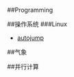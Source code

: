 <!---title:MetMan's Wiki  -首页-->
<!---keywords:Linux,气象,并行计算-->
<!---date:2014-02-19-->
##Programming

<!--[用markdown + pandoc + makefile + vimwiki + git(github)搭建wiki](wiki/tool/sitebuild/ohlinuxwiki.html)-->


##操作系统
###Linux
 * [autojump](/wiki/os/autojump)

##气象 



##并行计算

<!-- vim:set tw=0:-->
